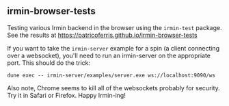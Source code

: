 irmin-browser-tests
-------------------

Testing various Irmin backend in the browser using the `irmin-test` package. See the results at https://patricoferris.github.io/irmin-browser-tests 

If you want to take the `irmin-server` example for a spin (a client connecting over a websocket), you'll need to run an irmin-server on the appropriate port. This should do the trick:

```
dune exec -- irmin-server/examples/server.exe ws://localhost:9090/ws
```

Also note, Chrome seems to kill all of the websockets probably for security. Try it in Safari or Firefox. Happy Irmin-ing!